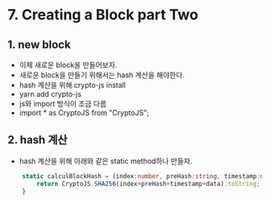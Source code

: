 # 7. Creating a Block part Two

## 1. new block
- 이제 새로운 block을 만들어보자.
- 새로운 block을 만들기 위해서는 hash 계산을 해야한다.
- hash 계산을 위해 crypto-js install
- yarn add crypto-js
- js와 import 방식이 조금 다름
- import * as CryptoJS from "CryptoJS";

## 2. hash 계산
- hash 계산을 위해 아래와 같은 static method하나 만들자.
```ts
    static calculBlockHash = (index:number, preHash:string, timestamp:number, data:string):string => {
        return CryptoJS.SHA256(index+preHash+timestamp+data).toString;
    }
```